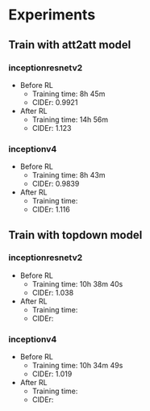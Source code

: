 # Experiments

## Train with att2att model

### inceptionresnetv2
* Before RL
  * Training time: 8h 45m
  * CIDEr: 0.9921
* After RL
  * Training time: 14h 56m
  * CIDEr: 1.123
### inceptionv4
* Before RL
  * Training time: 8h 43m
  * CIDEr: 0.9839
* After RL
  * Training time: 
  * CIDEr: 1.116
## Train with topdown model

### inceptionresnetv2
* Before RL
  * Training time: 10h 38m 40s
  * CIDEr: 1.038
* After RL
  * Training time:
  * CIDEr:
### inceptionv4
* Before RL
  * Training time: 10h 34m 49s
  * CIDEr: 1.019
* After RL
  * Training time:
  * CIDEr:
